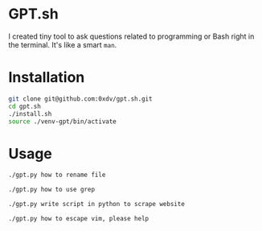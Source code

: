 # GPT.sh
I created tiny tool to ask questions related to programming or Bash right in the terminal. 
It's like a smart `man`.

# Installation
```bash
git clone git@github.com:0xdv/gpt.sh.git
cd gpt.sh
./install.sh
source ./venv-gpt/bin/activate
```

# Usage
```bash
./gpt.py how to rename file

./gpt.py how to use grep

./gpt.py write script in python to scrape website

./gpt.py how to escape vim, please help
```
